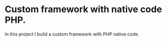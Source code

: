 # Custom framework with native code PHP.
In this project I build a custom framework with PHP native code.
